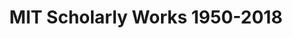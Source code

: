 ---
cost: None
description: Scholarly works produced by MIT 1950-2018
location: https://lens-public.s3-us-west-2.amazonaws.com/sloan/scholarly/201932/mit_scholarly.zip
maintained_by: The Lens
record_creation_timestamp: 11/17/2020 17:20:46
shortname: mit_scholarly
tags:
- scholarly literature
title: MIT Scholarly Works 1950-2018
uuid: bfc3892d-2170-47ed-b056-a573c845efa5
---